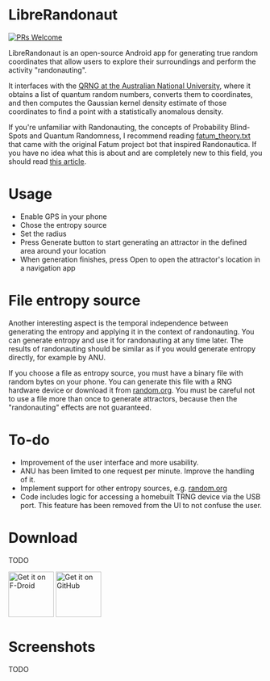 # LibreRandonaut
[![PRs Welcome](https://img.shields.io/badge/PRs-welcome-brightgreen.svg?style=flat-square)](http://makeapullrequest.com)

LibreRandonaut is an open-source Android app for generating true random coordinates that allow users to explore their surroundings and perform the activity "randonauting". 

It interfaces with the [QRNG at the Australian National University](https://qrng.anu.edu.au/), where it obtains a list of quantum random numbers, converts them to coordinates, and then computes the Gaussian kernel density estimate of those coordinates to find a point with a statistically anomalous density.

If you're unfamiliar with Randonauting, the concepts of Probability Blind-Spots and Quantum Randomness, I recommend reading [fatum_theory.txt](https://github.com/anonyhoney/fatum-en/blob/master/docs/fatum_theory.txt) that came with the original Fatum project bot that inspired Randonautica. If you have no idea what this is about and are completely new to this field, you should read [this article](https://medium.com/swlh/randonauts-how-a-random-number-generator-can-set-you-free-dfc2a2413e15).

# Usage
- Enable GPS in your phone
- Chose the entropy source
- Set the radius
- Press Generate button to start generating an attractor in the defined area around your location
- When generation finishes, press Open to open the attractor's location in a navigation app

# File entropy source
Another interesting aspect is the temporal independence between generating the entropy and applying it in the context of randonauting. You can generate entropy and use it for randonauting at any time later. The results of randonauting should be similar as if you would generate entropy directly, for example by ANU.

If you choose a file as entropy source, you must have a binary file with random bytes on your phone. You can generate this file with a RNG hardware device or download it from [random.org](https://www.random.org/bytes/). You must be careful not to use a file more than once to generate attractors, because then the "randonauting" effects are not guaranteed.

# To-do
- Improvement of the user interface and more usability.
- ANU has been limited to one request per minute. Improve the handling of it.
- Implement support for other entropy sources, e.g. [random.org](https://www.random.org/bytes/)
- Code includes logic for accessing a homebuilt TRNG device via the USB port. This feature has been removed from the UI to not confuse the user.

# Download

TODO

[<img src="docs/fdroid.png" alt="Get it on F-Droid" height="90">](https://f-droid.org/packages/librerandonaut/)
[<img src="docs/apk.png" alt="Get it on GitHub" height="90">](https://github.com/librerandonaut/librerandonaut/releases)

# Screenshots

TODO

